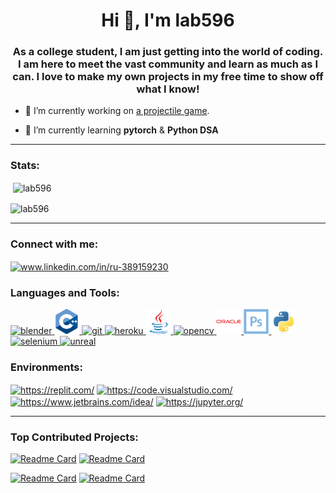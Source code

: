 <h1 align="center">Hi 👋, I'm lab596</h1>
<h3 align="center">As a college student, I am just getting into the world of coding. I am here to meet the vast community and learn as much as I can. I love to make my own projects in my free time to show off what I know!</h3>

- 🔭 I’m currently working on [a projectile game](https://github.com/lab596/Projectile).

- 🌱 I’m currently learning **pytorch** & **Python DSA**

---
### Stats:

<p>&nbsp;<img align="center" src="https://github-readme-stats.vercel.app/api?username=lab596&show_icons=true&locale=en" alt="lab596" /> </p> 

<p> <img align="center" src="https://github-readme-streak-stats.herokuapp.com/?user=lab596&" alt="lab596" /></p>



---

<h3 align="left">Connect with me:</h3>
<p align="left">
<a href="https://www.linkedin.com/in/ru-389159230/" target="blank"><img align="center" src="https://raw.githubusercontent.com/rahuldkjain/github-profile-readme-generator/master/src/images/icons/Social/linked-in-alt.svg" alt="www.linkedin.com/in/ru-389159230" height="30" width="40" /></a>
</p>

<h3 align="left">Languages and Tools:</h3>
<p align="left"> <a href="https://www.blender.org/" target="_blank" rel="noreferrer"> <img src="https://download.blender.org/branding/community/blender_community_badge_white.svg" alt="blender" width="40" height="40"/> </a> <a href="https://www.w3schools.com/cpp/" target="_blank" rel="noreferrer"> <img src="https://raw.githubusercontent.com/devicons/devicon/master/icons/cplusplus/cplusplus-original.svg" alt="cplusplus" width="40" height="40"/> </a> <a href="https://git-scm.com/" target="_blank" rel="noreferrer"> <img src="https://www.vectorlogo.zone/logos/git-scm/git-scm-icon.svg" alt="git" width="40" height="40"/> </a> <a href="https://heroku.com" target="_blank" rel="noreferrer"> <img src="https://www.vectorlogo.zone/logos/heroku/heroku-icon.svg" alt="heroku" width="40" height="40"/> </a> <a href="https://www.java.com" target="_blank" rel="noreferrer"> <img src="https://raw.githubusercontent.com/devicons/devicon/master/icons/java/java-original.svg" alt="java" width="40" height="40"/> </a> <a href="https://opencv.org/" target="_blank" rel="noreferrer"> <img src="https://www.vectorlogo.zone/logos/opencv/opencv-icon.svg" alt="opencv" width="40" height="40"/> </a> <a href="https://www.oracle.com/" target="_blank" rel="noreferrer"> <img src="https://raw.githubusercontent.com/devicons/devicon/master/icons/oracle/oracle-original.svg" alt="oracle" width="40" height="40"/> </a> <a href="https://www.photoshop.com/en" target="_blank" rel="noreferrer"> <img src="https://raw.githubusercontent.com/devicons/devicon/master/icons/photoshop/photoshop-line.svg" alt="photoshop" width="40" height="40"/> </a> <a href="https://www.python.org" target="_blank" rel="noreferrer"> <img src="https://raw.githubusercontent.com/devicons/devicon/master/icons/python/python-original.svg" alt="python" width="40" height="40"/> <a href="https://www.selenium.dev" target="_blank" rel="noreferrer"> <img src="https://raw.githubusercontent.com/detain/svg-logos/780f25886640cef088af994181646db2f6b1a3f8/svg/selenium-logo.svg" alt="selenium" width="40" height="40"/> <a href="https://unrealengine.com/" target="_blank" rel="noreferrer"> <img src="https://raw.githubusercontent.com/kenangundogan/fontisto/036b7eca71aab1bef8e6a0518f7329f13ed62f6b/icons/svg/brand/unreal-engine.svg" alt="unreal" width="40" height="40"/> </a> </p> 

<h3 align="left">Environments:</h3>
<p align="left">
<a href="https://replit.com/" target="blank"><img align="center" src="https://uploads-ssl.webflow.com/62016deaf2189207a9b1784c/624964076fbc441ad63a0d9a_replit.svg" alt="https://replit.com/" height="30" width="40" /></a>
<a href="https://code.visualstudio.com/" target="blank"><img align="center" src="https://cdn.freebiesupply.com/logos/thumbs/2x/visual-studio-code-logo.png" alt="https://code.visualstudio.com/" height="30" width="40" /></a>
<a href="https://www.jetbrains.com/idea/" target="blank"><img align="center" src="https://dashboard.snapcraft.io/site_media/appmedia/2017/11/icon_CE_256_2Qe5uEl.png" alt="https://www.jetbrains.com/idea/" height="40" width="40" /></a>
<a href="https://jupyter.org/" target="blank"><img align="center" src="https://technology.amis.nl/wp-content/uploads/2020/11/image-27.png" alt="https://jupyter.org/" height="40" width="40" /></a>
</p>

---

### Top Contributed Projects:

[![Readme Card](https://github-readme-stats.vercel.app/api/pin/?username=xspanger3770&repo=GlobalQuake)](https://github.com/xspanger3770/GlobalQuake) [![Readme Card](https://github-readme-stats.vercel.app/api/pin/?username=apache&repo=streampipes)](https://github.com/apache/streampipes)

[![Readme Card](https://github-readme-stats.vercel.app/api/pin/?username=jreleaser&repo=jreleaser)](https://github.com/jreleaser/jreleaser)  [![Readme Card](https://github-readme-stats.vercel.app/api/pin/?username=Bytedeco&repo=javacv)](https://github.com/bytedeco/javacv) 




